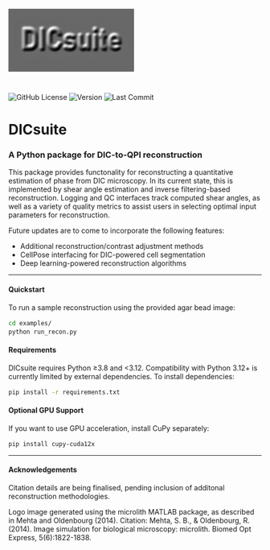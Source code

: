 <img src="images/DICsuite-Logo.png" width="250" title="DICsuite Logo" alt="Logo" align="centre" vspace = 25>


![GitHub License](https://img.shields.io/github/license/cunningbio/dicsuite)
![Version](https://img.shields.io/github/v/tag/cunningbio/dicsuite?label=version)
![Last Commit](https://img.shields.io/github/last-commit/cunningbio/dicsuite)

# DICsuite
### A Python package for DIC-to-QPI reconstruction

This package provides functonality for reconstructing a quantitative estimation of phase from DIC microscopy.
In its current state, this is implemented by  shear angle estimation and inverse filtering-based reconstruction.
Logging and QC interfaces track computed shear angles, as well as a variety of quality metrics to assist users in selecting optimal input parameters for reconstruction. 

Future updates are to come to incorporate the following features:

- Additional reconstruction/contrast adjustment methods
- CellPose interfacing for DIC-powered cell segmentation
- Deep learning-powered reconstruction algorithms
---
#### Quickstart
To run a sample reconstruction using the provided agar bead image:

```bash
cd examples/
python run_recon.py
```

#### Requirements
DICsuite requires Python ≥3.8 and <3.12. Compatibility with Python 3.12+ is currently limited by external dependencies.
To install dependencies:

```bash
pip install -r requirements.txt
```

#### Optional GPU Support
If you want to use GPU acceleration, install CuPy separately:

```bash
pip install cupy-cuda12x
```
---
#### Acknowledgements
Citation details are being finalised, pending inclusion of additonal reconstruction methodologies.

Logo image generated using the microlith MATLAB package, as described in Mehta and Oldenbourg (2014).
Citation: Mehta, S. B., & Oldenbourg, R. (2014). Image simulation for biological microscopy: microlith. Biomed Opt Express, 5(6):1822-1838.
